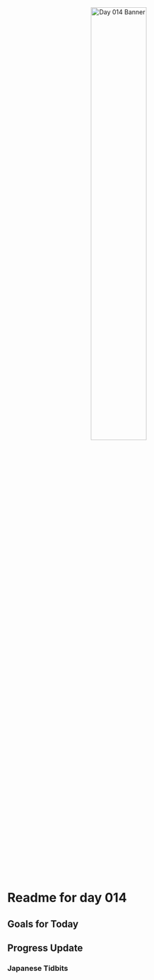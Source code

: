 <div align="center">
 <img src="../Images/image_014.jpg" alt="Day 014 Banner" width="50%">
</div>

# Readme for day 014

## Goals for Today

## Progress Update

### Japanese Tidbits

